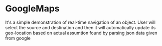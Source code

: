 # GoogleMaps
It's a simple demonstration of real-time navigation of an object. User will select the source and destination and then it will automatically update its geo-location based on actual assumtion found by parsing json data given from google
